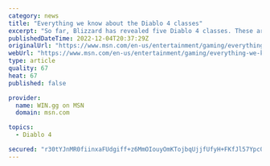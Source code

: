 ```yaml
---
category: news
title: "Everything we know about the Diablo 4 classes"
excerpt: "So far, Blizzard has revealed five Diablo 4 classes. These are classes from previous titles with chances of adding more in the future. - December 4, 2022 - WIN.gg ..."
publishedDateTime: 2022-12-04T20:37:29Z
originalUrl: "https://www.msn.com/en-us/entertainment/gaming/everything-we-know-about-the-diablo-4-classes/ar-AA14U6q8"
webUrl: "https://www.msn.com/en-us/entertainment/gaming/everything-we-know-about-the-diablo-4-classes/ar-AA14U6q8"
type: article
quality: 67
heat: 67
published: false

provider:
  name: WIN.gg on MSN
  domain: msn.com

topics:
  - Diablo 4

secured: "r30tYJnMR0fiinxaFUdgiff+z6MmOIouyOmKTojbqUjjfUfyH+FKfJl57Ypc07zo1ZxewQhz5yFM2++kPa4Awa9DR1AWOqiGJ1+WWnYuE/XdObWx9rwe+SXrw6xnE/YxxVVqpYjgJ5e2+EJjO9wVrT0+kRO8B19eZUJlL1MkxcOj/Fs2VvxvwN+doWxEdHEICipYvE8uO5SJdVGyvWI0jVY5K3VEiB9CxH5vyGpWnsy3x8WqrC0+aQoFTb61lugv0T7Pcvu3iHTWVF4UkJ27pm0biH5aBijLA4KmacLCMORdQEtPj2+xGCmscaViVJtqQRstLV4HOXeXVSo42qKASOckQqjRxWcybySSwvmQvAw=;jm8sSLsdPClrqz0RQiDd9Q=="
---
```


